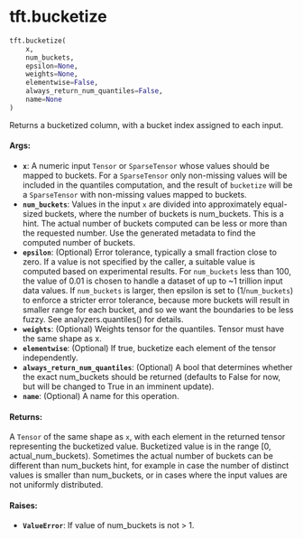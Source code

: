 <div itemscope itemtype="http://developers.google.com/ReferenceObject">
<meta itemprop="name" content="tft.bucketize" />
<meta itemprop="path" content="Stable" />
</div>

# tft.bucketize

``` python
tft.bucketize(
    x,
    num_buckets,
    epsilon=None,
    weights=None,
    elementwise=False,
    always_return_num_quantiles=False,
    name=None
)
```

Returns a bucketized column, with a bucket index assigned to each input.

#### Args:

* <b>`x`</b>: A numeric input `Tensor` or `SparseTensor` whose values should be mapped
    to buckets.  For a `SparseTensor` only non-missing values will be included
    in the quantiles computation, and the result of `bucketize` will be a
    `SparseTensor` with non-missing values mapped to buckets.
* <b>`num_buckets`</b>: Values in the input `x` are divided into approximately
    equal-sized buckets, where the number of buckets is num_buckets.
    This is a hint. The actual number of buckets computed can be
    less or more than the requested number. Use the generated metadata to
    find the computed number of buckets.
* <b>`epsilon`</b>: (Optional) Error tolerance, typically a small fraction close to
    zero. If a value is not specified by the caller, a suitable value is
    computed based on experimental results.  For `num_buckets` less
    than 100, the value of 0.01 is chosen to handle a dataset of up to
    ~1 trillion input data values.  If `num_buckets` is larger,
    then epsilon is set to (1/`num_buckets`) to enforce a stricter
    error tolerance, because more buckets will result in smaller range for
    each bucket, and so we want the boundaries to be less fuzzy.
    See analyzers.quantiles() for details.
* <b>`weights`</b>: (Optional) Weights tensor for the quantiles. Tensor must have the
    same shape as x.
* <b>`elementwise`</b>: (Optional) If true, bucketize each element of the tensor
    independently.
* <b>`always_return_num_quantiles`</b>: (Optional) A bool that determines whether the
    exact num_buckets should be returned (defaults to False for now, but will
    be changed to True in an imminent update).
* <b>`name`</b>: (Optional) A name for this operation.


#### Returns:

A `Tensor` of the same shape as `x`, with each element in the
returned tensor representing the bucketized value. Bucketized value is
in the range [0, actual_num_buckets). Sometimes the actual number of buckets
can be different than num_buckets hint, for example in case the number of
distinct values is smaller than num_buckets, or in cases where the
input values are not uniformly distributed.


#### Raises:

* <b>`ValueError`</b>: If value of num_buckets is not > 1.